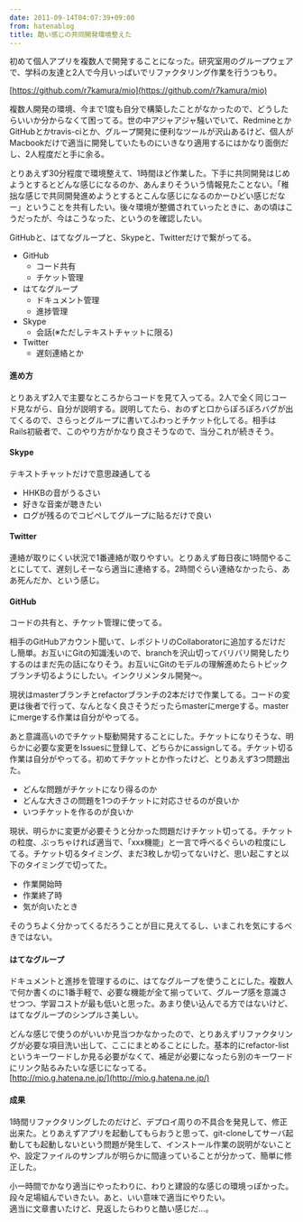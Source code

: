 ```yaml
---
date: 2011-09-14T04:07:39+09:00
from: hatenablog
title: 酷い感じの共同開発環境整えた
---
```

初めて個人アプリを複数人で開発することになった。研究室用のグループウェアで、学科の友達と2人で今月いっぱいでリファクタリング作業を行うつもり。

  

[https://github.com/r7kamura/mio](https://github.com/r7kamura/mio)

  

複数人開発の環境、今まで1度も自分で構築したことがなかったので、どうしたらいいか分からなくて困ってる。世の中アジャアジャ騒いでいて、RedmineとかGitHubとかtravis-ciとか、グループ開発に便利なツールが沢山あるけど、個人がMacbookだけで適当に開発していたものにいきなり適用するにはかなり面倒だし、2人程度だと手に余る。

  

とりあえず30分程度で環境整えて、1時間ほど作業した。下手に共同開発はじめようとするとどんな感じになるのか、あんまりそういう情報見たことない。「稚拙な感じで共同開発進めようとするとこんな感じになるのかーひどい感じだなー」ということを共有したい。後々環境が整備されていったときに、あの頃はこうだったが、今はこうなった、というのを確認したい。

  

GitHubと、はてなグループと、Skypeと、Twitterだけで繋がってる。

- GitHub
  - コード共有
  - チケット管理
- はてなグループ
  - ドキュメント管理
  - 進捗管理
- Skype
  - 会話(※ただしテキストチャットに限る)
- Twitter
  - 遅刻連絡とか

#### 進め方

とりあえず2人で主要なところからコードを見て入ってる。2人で全く同じコード見ながら、自分が説明する。説明してたら、おのずと口からぽろぽろバグが出てくるので、さらっとグループに書いてふわっとチケット化してる。相手はRails初級者で、このやり方がかなり良さそうなので、当分これが続きそう。

#### Skype

テキストチャットだけで意思疎通してる

- HHKBの音がうるさい
- 好きな音楽が聴きたい
- ログが残るのでコピペしてグループに貼るだけで良い

#### Twitter

連絡が取りにくい状況で1番連絡が取りやすい。とりあえず毎日夜に1時間やることにしてて、遅刻しそーなら適当に連絡する。2時間ぐらい連絡なかったら、ああ死んだか、という感じ。

#### GitHub

コードの共有と、チケット管理に使ってる。

  

相手のGitHubアカウント聞いて、レポジトリのCollaboratorに追加するだけだし簡単。お互いにGitの知識浅いので、branchを沢山切ってバリバリ開発したりするのはまだ先の話になりそう。お互いにGitのモデルの理解進めたらトピックブランチ切るようにしたい。インクリメンタル開発〜。

  

現状はmasterブランチとrefactorブランチの2本だけで作業してる。コードの変更は後者で行って、なんとなく良さそうだったらmasterにmergeする。masterにmergeする作業は自分がやってる。

  

あと意識高いのでチケット駆動開発することにした。チケットになりそうな、明らかに必要な変更をIssuesに登録して、どちらかにassignしてる。チケット切る作業は自分がやってる。初めてチケットとか作ったけど、とりあえず3つ問題出た。

- どんな問題がチケットになり得るのか
- どんな大きさの問題を1つのチケットに対応させるのが良いか
- いつチケットを作るのが良いか

現状、明らかに変更が必要そうと分かった問題だけチケット切ってる。チケットの粒度、ぶっちゃければ適当で、「xxx機能」と一言で呼べるぐらいの粒度にしてる。チケット切るタイミング、まだ3枚しか切ってないけど、思い起こすと以下のタイミングで切ってた。

- 作業開始時
- 作業終了時
- 気が向いたとき

そのうちよく分かってくるだろうことが目に見えてるし、いまこれを気にするべきではない。

#### はてなグループ

ドキュメントと進捗を管理するのに、はてなグループを使うことにした。複数人で何か書くのに1番手軽で、必要な機能が全て揃っていて、グループ感を意識させつつ、学習コストが最も低いと思った。あまり使い込んでる方ではないけど、はてなグループのシンプルさ美しい。

  

どんな感じで使うのがいいか見当つかなかったので、とりあえずリファクタリングが必要な項目洗い出して、ここにまとめることにした。基本的にrefactor-listというキーワードしか見る必要がなくて、補足が必要になったら別のキーワードにリンク貼るみたいな感じになってる。  
[http://mio.g.hatena.ne.jp/](http://mio.g.hatena.ne.jp/)

#### 成果

1時間リファクタリングしたのだけど、デプロイ周りの不具合を発見して、修正出来た。とりあえずアプリを起動してもらおうと思って、git-cloneしてサーバ起動しても起動しないという問題が発生して、インストール作業の説明がないことや、設定ファイルのサンプルが明らかに間違っていることが分かって、簡単に修正した。

  

小一時間でかなり適当にやったわりに、わりと建設的な感じの環境っぽかった。段々足場組んでいきたい。あと、いい意味で適当にやりたい。  
適当に文章書いたけど、見返したらわりと酷い感じだ…。

